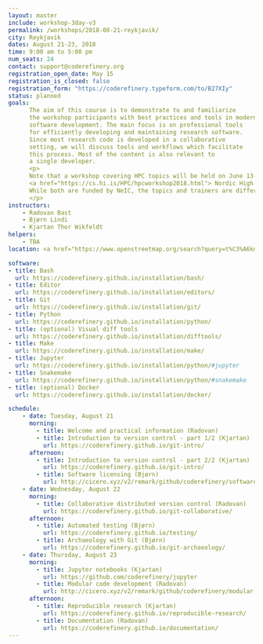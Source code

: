 ```yaml
---
layout: master
include: workshop-3day-v3
permalink: /workshops/2018-08-21-reykjavik/
city: Reykjavik
dates: August 21-23, 2018
time: 9:00 am to 5:00 pm
num_seats: 24
contact: support@coderefinery.org
registration_open_date: May 15
registration_is_closed: false
registration_form: "https://coderefinery.typeform.com/to/B27XIy"
status: planned
goals:
      The aim of this course is to demonstrate to and familiarize
      the workshop participants with best practices and tools in modern research
      software development. The main focus is on professional tools
      for efficiently developing and maintaining research software.
      Since most research code is developed in a collaborative
      setting, we will discuss tools and workflows which facilitate
      this process. Most of the content is also relevant to
      a single developer.
      <p>
      Note that a workshop covering HPC topics will be held on June 13-15, see
      <a href="https://cs.hi.is/HPC/hpcworkshop2018.html"> Nordic High Performance Computing & Applications Workshop</a>.
      While both are funded by NeIC, the topics and trainers are different.
      </p>
instructors:
    - Radovan Bast
    - Bjørn Lindi
    - Kjartan Thor Wikfeldt
helpers:
    - TBA
location: <a href="https://www.openstreetmap.org/search?query=t%C3%A6knigar%C3%B0ur#map=19/64.13951/-21.95521"> Tæknigarður, room 227 (2nd floor)</a>, University of Iceland.

software:
- title: Bash
  url: https://coderefinery.github.io/installation/bash/
- title: Editor
  url: https://coderefinery.github.io/installation/editors/
- title: Git
  url: https://coderefinery.github.io/installation/git/
- title: Python 
  url: https://coderefinery.github.io/installation/python/
- title: (optional) Visual diff tools
  url: https://coderefinery.github.io/installation/difftools/
- title: Make
  url: https://coderefinery.github.io/installation/make/
- title: Jupyter
  url: https://coderefinery.github.io/installation/python/#jupyter
- title: Snakemake
  url: https://coderefinery.github.io/installation/python/#snakemake
- title: (optional) Docker
  url: https://coderefinery.github.io/installation/docker/

schedule:
    - date: Tuesday, August 21
      morning:
        - title: Welcome and practical information (Radovan)
        - title: Introduction to version control - part 1/2 (Kjartan)
          url: https://coderefinery.github.io/git-intro/
      afternoon:
        - title: Introduction to version control - part 2/2 (Kjartan)
          url: https://coderefinery.github.io/git-intro/
        - title: Software licensing (Bjørn)
          url: http://cicero.xyz/v2/remark/github/coderefinery/software-licensing/master/talk.md/
    - date: Wednesday, August 22
      morning:
        - title: Collaborative distributed version control (Radovan)
          url: https://coderefinery.github.io/git-collaborative/
      afternoon:
        - title: Automated testing (Bjørn)
          url: https://coderefinery.github.io/testing/
        - title: Archaeology with Git (Bjørn)
          url: https://coderefinery.github.io/git-archaeology/
    - date: Thursday, August 23
      morning:
        - title: Jupyter notebooks (Kjartan)
          url: https://github.com/coderefinery/jupyter
        - title: Modular code development (Radovan)
          url: http://cicero.xyz/v2/remark/github/coderefinery/modular-code-development/master/talk.md/
      afternoon:
        - title: Reproducible research (Kjartan)
          url: https://coderefinery.github.io/reproducible-research/
        - title: Documentation (Radovan)
          url: https://coderefinery.github.io/documentation/
---
```

